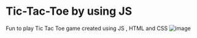 # Tic-Tac-Toe by using JS
Fun to play Tic Tac Toe game created using JS , HTML and CSS 
![image](https://github.com/user-attachments/assets/30e09e5a-8dff-4e92-b471-2f7af82ab9b3)
